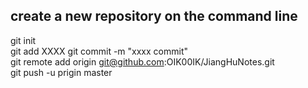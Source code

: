## create a new repository on the command line  
git init  
git add XXXX
git commit -m "xxxx commit"  
git remote add origin git@github.com:OIK00IK/JiangHuNotes.git  
git push -u prigin master